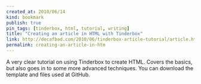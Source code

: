 ```yaml
---
created_at: 2010/06/14
kind: bookmark
publish: true
pin_tags: [tinderbox, html, tutorial, writing]
title: "Creating an article in HTML with Tinderbox"
link: http://decafbad.com/2010/06/tinderbox-article-tutorial/article.html
permalink: creating-an-article-in-htm
---
```


A very clear tutorial on using Tinderbox to create HTML. Covers the basics, but also goes in to some more advanced techniques. You can download the template and files used at GitHub.
